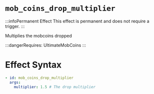 # `mob_coins_drop_multiplier`
:::infoPermanent Effect
This effect is permanent and does not require a trigger.
:::

Multiplies the mobcoins dropped


:::dangerRequires:
UltimateMobCoins
:::

# Effect Syntax
```yaml
- id: mob_coins_drop_multiplier
  args:
    multiplier: 1.5 # The drop multiplier
```